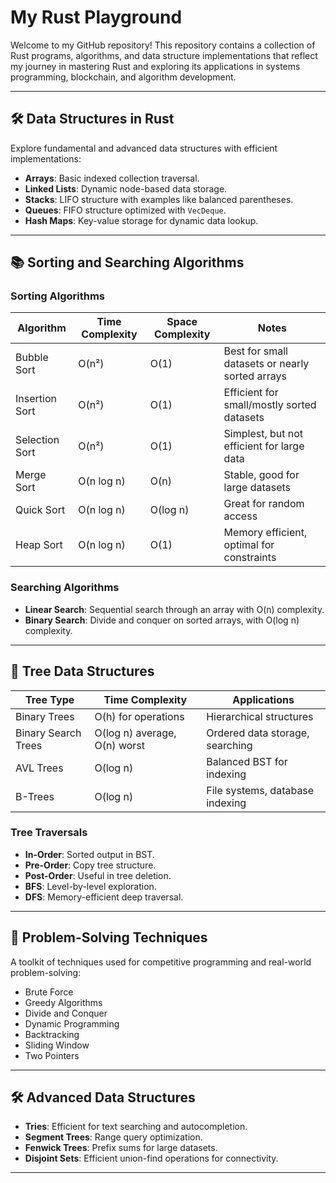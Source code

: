 # My Rust Playground

Welcome to my GitHub repository! This repository contains a collection of Rust programs, algorithms, and data structure implementations that reflect my journey in mastering Rust and exploring its applications in systems programming, blockchain, and algorithm development.

---

## 🛠️ Data Structures in Rust

Explore fundamental and advanced data structures with efficient implementations:
- **Arrays**: Basic indexed collection traversal.
- **Linked Lists**: Dynamic node-based data storage.
- **Stacks**: LIFO structure with examples like balanced parentheses.
- **Queues**: FIFO structure optimized with `VecDeque`.
- **Hash Maps**: Key-value storage for dynamic data lookup.

---

## 📚 Sorting and Searching Algorithms

### **Sorting Algorithms**
| Algorithm         | Time Complexity | Space Complexity | Notes                                      |
|--------------------|-----------------|-------------------|--------------------------------------------|
| Bubble Sort       | O(n²)           | O(1)             | Best for small datasets or nearly sorted arrays |
| Insertion Sort    | O(n²)           | O(1)             | Efficient for small/mostly sorted datasets |
| Selection Sort    | O(n²)           | O(1)             | Simplest, but not efficient for large data |
| Merge Sort        | O(n log n)      | O(n)             | Stable, good for large datasets           |
| Quick Sort        | O(n log n)      | O(log n)         | Great for random access                   |
| Heap Sort         | O(n log n)      | O(1)             | Memory efficient, optimal for constraints |

### **Searching Algorithms**
- **Linear Search**: Sequential search through an array with O(n) complexity.
- **Binary Search**: Divide and conquer on sorted arrays, with O(log n) complexity.

---

## 🌳 Tree Data Structures

| Tree Type          | Time Complexity    | Applications                        |
|--------------------|--------------------|-------------------------------------|
| Binary Trees       | O(h) for operations | Hierarchical structures             |
| Binary Search Trees | O(log n) average, O(n) worst | Ordered data storage, searching   |
| AVL Trees          | O(log n)          | Balanced BST for indexing           |
| B-Trees            | O(log n)          | File systems, database indexing     |

### Tree Traversals
- **In-Order**: Sorted output in BST.
- **Pre-Order**: Copy tree structure.
- **Post-Order**: Useful in tree deletion.
- **BFS**: Level-by-level exploration.
- **DFS**: Memory-efficient deep traversal.

---

## 🧠 Problem-Solving Techniques
A toolkit of techniques used for competitive programming and real-world problem-solving:
- Brute Force
- Greedy Algorithms
- Divide and Conquer
- Dynamic Programming
- Backtracking
- Sliding Window
- Two Pointers

---

## 🛠️ Advanced Data Structures

- **Tries**: Efficient for text searching and autocompletion.
- **Segment Trees**: Range query optimization.
- **Fenwick Trees**: Prefix sums for large datasets.
- **Disjoint Sets**: Efficient union-find operations for connectivity.

---

